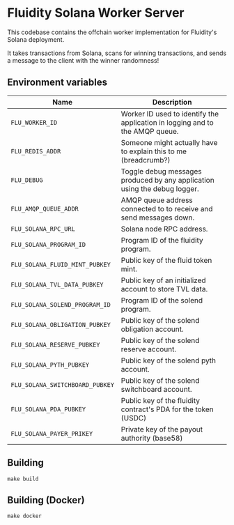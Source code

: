 
# Fluidity Solana Worker Server

This codebase contains the offchain worker implementation for Fluidity's
Solana deployment.

It takes transactions from Solana, scans for winning transactions, and
sends a message to the client with the winner randomness!

## Environment variables

|              Name               |                                  Description                                 |
|---------------------------------|------------------------------------------------------------------------------|
| `FLU_WORKER_ID`                 | Worker ID used to identify the application in logging and to the AMQP queue. |
| `FLU_REDIS_ADDR`                | Someone might actually have to explain this to me (breadcrumb?)              |
| `FLU_DEBUG`                     | Toggle debug messages produced by any application using the debug logger.    |
| `FLU_AMQP_QUEUE_ADDR`           | AMQP queue address connected to to receive and send messages down.           |
| `FLU_SOLANA_RPC_URL`            | Solana node RPC address.                                                     |
| `FLU_SOLANA_PROGRAM_ID`         | Program ID of the fluidity program.                                          |
| `FLU_SOLANA_FLUID_MINT_PUBKEY`  | Public key of the fluid token mint.                                          |
| `FLU_SOLANA_TVL_DATA_PUBKEY`    | Public key of an initialized account to store TVL data.                      |
| `FLU_SOLANA_SOLEND_PROGRAM_ID`  | Program ID of the solend program.                                            |
| `FLU_SOLANA_OBLIGATION_PUBKEY`  | Public key of the solend obligation account.                                 |
| `FLU_SOLANA_RESERVE_PUBKEY`     | Public key of the solend reserve account.                                    |
| `FLU_SOLANA_PYTH_PUBKEY`        | Public key of the solend pyth account.                                       |
| `FLU_SOLANA_SWITCHBOARD_PUBKEY` | Public key of the solend switchboard account.                                |
| `FLU_SOLANA_PDA_PUBKEY`         | Public key of the fluidity contract's PDA for the token (USDC)               |
| `FLU_SOLANA_PAYER_PRIKEY`       | Private key of the payout authority (base58)                                 |

## Building

	make build

## Building (Docker)

	make docker

